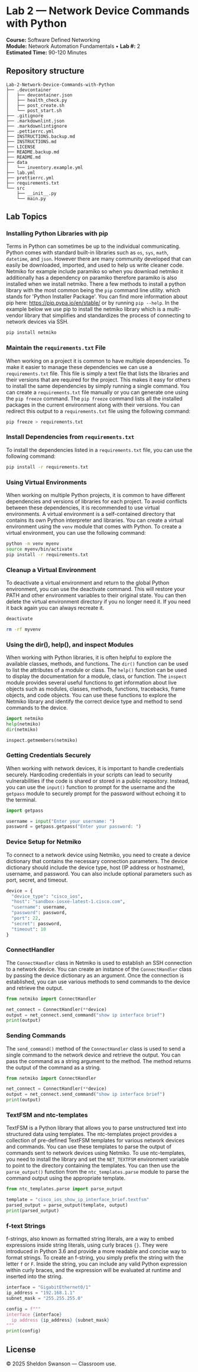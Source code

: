 # Lab 2 — Network Device Commands with Python

**Course:** Software Defined Networking  
**Module:** Network Automation Fundamentals • **Lab #:** 2  
**Estimated Time:** 90-120 Minutes

## Repository structure

```text
Lab-2-Network-Device-Commands-with-Python
├── .devcontainer
│   ├── devcontainer.json
│   ├── health_check.py
│   ├── post_create.sh
│   └── post_start.sh
├── .gitignore
├── .markdownlint.json
├── .markdownlintignore
├── .pettierrc.yml
├── INSTRUCTIONS.backup.md
├── INSTRUCTIONS.md
├── LICENSE
├── README.backup.md
├── README.md
├── data
│   └── inventory.example.yml
├── lab.yml
├── prettierrc.yml
├── requirements.txt
└── src
    ├── __init__.py
    └── main.py
```


## Lab Topics

### Installing Python Libraries with pip
Terms in Python can sometimes be up to the individual communicating. Python comes with standard  built-in libraries such as `os`, `sys`, `math`, `datetime`, and `json`. However there are many  community developed that can easily be downloaded, imported, and used to help us write cleaner  code. Netmiko for example include paramiko so when you download netmiko it additionally has a  dependency on paramiko therefore paramiko is also installed when we install netmiko. There a few  methods to install a python library with the most common being the `pip` command line utility. which stands for 'Python Installer Package'.
You can find more information about pip here: https://pip.pypa.io/en/stable/ or by running `pip --help`. In the example below we use pip to install the netmiko library which is a multi-vendor library that simplifies and standardizes the process of connecting to network devices via SSH.


```bash
pip install netmiko

```

### Maintain the `requirements.txt` File
When working on a project it is common to have multiple dependencies. To make it easier to manage these dependencies we can use a `requirements.txt` file. This file is simply a text file that lists the libraries and their versions that are required for the project. This makes it easy for others to install the same dependencies by simply running a single command.
You can create a `requirements.txt` file manually or you can generate one using the `pip freeze` command. The `pip freeze` command lists all the installed packages in the current environment along with their versions. You can redirect this output to a `requirements.txt` file using the following command:


```bash
pip freeze > requirements.txt

```

### Install Dependencies from `requirements.txt`
To install the dependencies listed in a `requirements.txt` file, you can use the following command:


```bash
pip install -r requirements.txt

```

### Using Virtual Environments
When working on multiple Python projects, it is common to have different dependencies and versions of libraries for each project. To avoid conflicts between these dependencies, it is recommended to use virtual environments. A virtual environment is a self-contained directory that contains its own Python interpreter and libraries.
You can create a virtual environment using the `venv` module that comes with Python. To create a virtual environment, you can use the following command:


```bash
python -m venv myenv
source myenv/bin/activate
pip install -r requirements.txt

```

### Cleanup a Virtual Environment
To deactivate a virtual environment and return to the global Python environment, you can use the deactivate command.  This will restore your PATH and other environment variables to their original state. You can then delete the virtual  environment directory if you no longer need it. If you need it back again you can always recreate it.


```bash
deactivate

rm -rf myvenv

```

### Using the dir(), help(), and inspect Modules
When working with Python libraries, it is often helpful to explore the available classes, methods, and functions. The `dir()` function can be used to list the attributes of a module or class. The `help()` function can be used to display the documentation for a module, class, or function. The `inspect` module provides several useful functions to get information about live objects such as modules, classes, methods, functions, tracebacks, frame objects, and code objects.
You can use these functions to explore the Netmiko library and identify the correct device type and method to send commands to the device.


```python
import netmiko
help(netmiko)
dir(netmiko)

inspect.getmembers(netmiko)

```

### Getting Credentials Securely
When working with network devices, it is important to handle credentials securely. Hardcoding credentials in your scripts can lead to security vulnerabilities if the code is shared or stored in a public repository. Instead, you can use the `input()` function to prompt for the username and the `getpass` module to securely prompt for the password without echoing it to the terminal.


```python
import getpass

username = input("Enter your username: ")
password = getpass.getpass("Enter your password: ")

```

### Device Setup for Netmiko
To connect to a network device using Netmiko, you need to create a device dictionary that contains the necessary connection parameters. The device dictionary should include the device type, host (IP address or hostname), username, and password. You can also include optional parameters such as port, secret, and timeout.


```python
device = {
  "device_type": "cisco_ios",
  "host": "sandbox-iosxe-latest-1.cisco.com",
  "username": username,
  "password": password,
  "port": 22,
  "secret": password,
  "timeout": 10
}

```

### ConnectHandler
The `ConnectHandler` class in Netmiko is used to establish an SSH connection to a network device. You can create an instance of the `ConnectHandler` class by passing the device dictionary as an argument. Once the connection is established, you can use various methods to send commands to the device and retrieve the output.


```python
from netmiko import ConnectHandler

net_connect = ConnectHandler(**device)
output = net_connect.send_command("show ip interface brief")
print(output)

```

### Sending Commands
The `send_command()` method of the `ConnectHandler` class is used to send a single command to the network device and retrieve the output. You can pass the command as a string argument to the method. The method returns the output of the command as a string.


```python
from netmiko import ConnectHandler

net_connect = ConnectHandler(**device)
output = net_connect.send_command("show ip interface brief")
print(output)

```

### TextFSM and ntc-templates
TextFSM is a Python library that allows you to parse unstructured text into structured data using templates. The ntc-templates project provides a collection of pre-defined TextFSM templates for various network devices and commands. You can use these templates to parse the output of commands sent to network devices using Netmiko.
To use ntc-templates, you need to install the library and set the `NET_TEXTFSM` environment variable to point to the directory containing the templates. You can then use the `parse_output()` function from the `ntc_templates.parse` module to parse the command output using the appropriate template.


```python
from ntc_templates.parse import parse_output

template = "cisco_ios_show_ip_interface_brief.textfsm"
parsed_output = parse_output(template, output)
print(parsed_output)

```

### f-text Strings
f-strings, also known as formatted string literals, are a way to embed expressions inside string literals, using curly braces `{}`. They were introduced in Python 3.6 and provide a more readable and concise way to format strings.
To create an f-string, you simply prefix the string with the letter `f` or `F`. Inside the string, you can include any valid Python expression within curly braces, and the expression will be evaluated at runtime and inserted into the string.


```python
interface = "GigabitEthernet0/1"
ip_address = "192.168.1.1"
subnet_mask = "255.255.255.0"

config = f"""
interface {interface}
  ip address {ip_address} {subnet_mask}
"""
print(config)

```



## License
© 2025 Sheldon Swanson — Classroom use.
